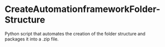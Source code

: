 # CreateAutomationframeworkFolder-Structure
Python script that automates the creation of the folder structure and packages it into a .zip file.
